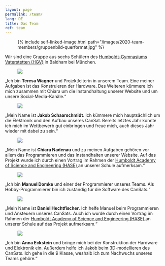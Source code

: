 ```yaml
---
layout: page
permalink: /team/
lang: DE
title: Das Team
ref: team
---
```


<div class="page-banner side-figure">
  <figure class="medium">
    {% include self-linked-image.html path="/images/2020-team-members/gruppenbild-querformat.jpg" %}
  </figure>
  <div>Wir sind eine Gruppe aus sechs Schülern des <a href="http://www.humboldt-gym.de/" target="_blank" >Humboldt-Gymnasiums Vaterstetten (HGV)</a> in Baldham bei München.</div>
</div>

<section class="team-member-presentation side-figure" id="teresa">
  <figure>
    <img src="{{ site.baseurl }}/images/2020-team-members/teresa.jpg" />
  </figure>
  <span>„Ich bin <strong>Teresa Wagner</strong> und Projektleiterin in unserem Team. Eine meiner Aufgaben ist das Konstruieren der Hardware. Des Weiteren kümmere ich mich zusammen mit Chiara um die Instandhaltung unserer Website und um unsere Social-Media-Kanäle.“</span>
</section>

<section class="team-member-presentation side-figure" id="jakob">
  <figure>
    <img src="{{ site.baseurl }}/images/2020-team-members/jakob.jpg" />
  </figure>
  <span>„Mein Name ist <strong>Jakob Schaarschmidt</strong>. Ich kümmere mich hauptsächlich um die Elektronik und den Aufbau unseres CanSat. Bereits letztes Jahr konnte ich mich im Wettbewerb gut einbringen und freue mich, auch dieses Jahr wieder mit dabei zu sein.“</span>
</section>

<section class="team-member-presentation side-figure" id="chiara">
  <figure>
    <img src="{{ site.baseurl }}/images/2020-team-members/chiara.jpg" />
  </figure>
  <span>„Mein Name ist <strong>Chiara Nadenau</strong> und zu meinen Aufgaben gehören vor allem das Programmieren und das Instandhalten unserer Website. Auf das Projekt wurde ich durch einen Vortrag im Rahmen der <a href="http://www.humboldt-gym.de/node/135" target="_blank" >Humboldt Academy of Science and Engineering (HASE) </a> an unserer Schule aufmerksam.“</span>
</section>


<section class="team-member-presentation side-figure" id="manuel">
  <figure>
    <img src="{{ site.baseurl }}/images/2020-team-members/manuel.jpg" />
  </figure>
  <span>„Ich bin <strong>Manuel Domke</strong> und einer der Programmierer unseres Teams. Als Hobby-Programmierer bin ich zuständig für die Software des CanSats.“</span>
</section>

<section class="team-member-presentation side-figure" id="daniel">
  <figure>
    <img src="{{ site.baseurl }}/images/2020-team-members/daniel.jpg" />
  </figure>
  <span>„Mein Name ist <strong>Daniel Hechtfischer</strong>. Ich helfe Manuel beim Programmieren und Ansteuern unseres CanSats. Auch ich wurde durch einen Vortrag im Rahmen der <a href="http://www.humboldt-gym.de/node/135" target="_blank" >Humboldt Academy of Science and Engineering (HASE) </a> an unserer Schule auf das Projekt aufmerksam.“</span>
</section>

<section class="team-member-presentation side-figure" id="anna">
  <figure>
    <img src="{{ site.baseurl }}/images/2020-team-members/anna.jpg" />
  </figure>
  <span>„Ich bin <strong>Anna Eckstein</strong> und bringe mich bei der Konstruktion der Hardware und Elektronik ein. Außerdem helfe ich Jakob beim 3D-modellieren des CanSats. Ich gehe in die 9 Klasse, weshalb ich zum Nachwuchs unseres Teams gehöre.“</span>
</section>
